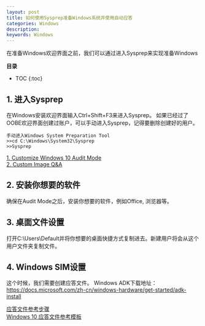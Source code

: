 ```yaml
---
layout: post
title: 如何使用Sysprep准备Windows系统并使用自动应答
categories: Windows
description: 
keywords: Windows
---
```


在准备Windows欢迎界面之前，我们可以通过进入Sysprep来实现准备Windows

**目录**

* TOC
{:toc}
  

## 1. 进入Sysprep

在Windows安装欢迎界面输入Ctrl+Shift+F3来进入Sysprep。
如果已经过了OOBE欢迎界面创建过账户，可以手动进入Sysprep，记得要删除创建好的用户。
 
```
手动进入Windows System Preparation Tool
>>cd C:\Windows\System32\Sysprep
>>Sysprep
```

[1. Customize Windows 10 Audit Mode](https://www.tenforums.com/tutorials/3020-customize-windows-10-image-audit-mode-sysprep.html)  
[2. Custom Image Q&A](https://itectec.com/superuser/can-i-create-a-custom-recovery-image-for-windows-10-like-recimg-did-in-windows-8-1/)  

## 2. 安装你想要的软件
确保在Audit Mode之后，安装你想要的软件，例如Office, 浏览器等。  

## 3. 桌面文件设置
打开C:\Users\Default并将你想要的桌面快捷方式复制进去。新建用户将会从这个用户文件夹复制文件。

## 4. Windows SIM设置
这个时候，我们需要创建应答文件。
Windows ADK下载地址： <https://docs.microsoft.com/zh-cn/windows-hardware/get-started/adk-install>
  
[应答文件参考步骤](https://www.windowscentral.com/how-create-unattended-media-do-automated-installation-windows-10)  
[Windows 10 应答文件参考模板](https://www.windowsafg.com/win10x86_x64_uefi.html)  


